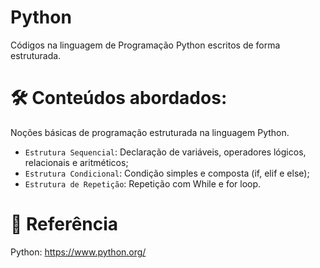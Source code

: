 # Python
Códigos na linguagem de Programação Python escritos de forma estruturada.

# 🛠️ Conteúdos abordados:
Noções básicas de programação estruturada na linguagem Python.
- `Estrutura Sequencial`: Declaração de variáveis, operadores lógicos, relacionais e aritméticos;
- `Estrutura Condicional`: Condição simples e composta (if, elif e else);
- `Estrutura de Repetição`: Repetição com While e for loop.


# 📖 Referência

Python: https://www.python.org/
